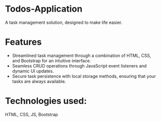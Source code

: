 # Todos-Application
A task management solution, designed to make life easier.

# Features
- Streamlined task management through a combination of HTML, CSS, and Bootstrap for an intuitive
interface.
- Seamless CRUD operations through JavaScript event listeners and dynamic UI updates.
- Secure task persistence with local storage methods, ensuring that your tasks are always available.

# Technologies used: 
HTML, CSS, JS, Bootstrap
